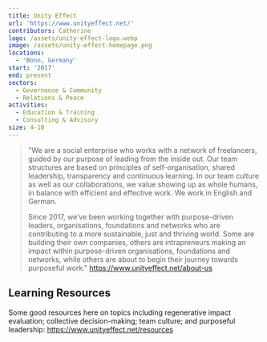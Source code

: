 ```yaml
---
title: Unity Effect
url: 'https://www.unityeffect.net/'
contributors: Catherine
logo: /assets/unity-effect-logo.webp
image: /assets/unity-effect-homepage.png
locations:
  - 'Bonn, Germany'
start: '2017'
end: present
sectors:
  - Governance & Community
  - Relations & Peace
activities:
  - Education & Training
  - Consulting & Advisory
size: 4-10
---
```

> "We are a social enterprise who works with a network of freelancers, guided by our purpose of leading from the inside out. Our team structures are based on principles of self-organisation, shared leadership, transparency and continuous learning. In our team culture as well as our collaborations, we value showing up as whole humans, in balance with efficient and effective work. We work in English and German.
> 
> Since 2017, we’ve been working together with purpose-driven leaders, organisations, foundations and networks who are contributing to a more sustainable, just and thriving world. Some are building their own companies, others are intrapreneurs making an impact within purpose-driven organisations, foundations and networks, while others are about to begin their journey towards purposeful work."
> https://www.unityeffect.net/about-us 

## Learning Resources

Some good resources here on topics including regenerative impact evaluation; collective decision-making; team culture; and purposeful leadership: https://www.unityeffect.net/resources 
